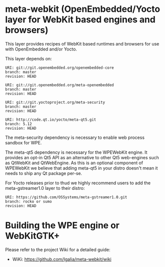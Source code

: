 meta-webkit (OpenEmbedded/Yocto layer for WebKit based engines and browsers)
============================================================================

This layer provides recipes of WebKit based runtimes and browsers for
use with OpenEmbedded and/or Yocto.

This layer depends on:

    URI: git://git.openembedded.org/openembedded-core
    branch: master
    revision: HEAD

    URI: git://git.openembedded.org/meta-openembedded
    branch: master
    revision: HEAD

    URI: git://git.yoctoproject.org/meta-security
    branch: master
    revision: HEAD
    
    URI: http://code.qt.io/yocto/meta-qt5.git
    branch: 5.12
    revision: HEAD

The meta-security dependency is necessary to enable web process sandbox for WPE.

The meta-qt5 dependency is necessary for the WPEWebKit engine. It provides an
opt-in Qt5 API as an alternative to other Qt5 web-engines such as QtWebKit and
QtWebEngine. As this is an optional component of WPEWebKit we believe that
adding meta-qt5 in your distro doesn't mean it needs to ship any Qt package
per-se.

For Yocto releases prior to thud we highly recommend users to add the meta-gstreamer1.0 layer to their distro:

    URI: https://github.com/OSSystems/meta-gstreamer1.0.git
    branch: rocko or sumo
    revision: HEAD


Building the WPE engine or WebKitGTK+
=====================================

Please refer to the project Wiki for a detailed guide:

   - WiKi: https://github.com/Igalia/meta-webkit/wiki
